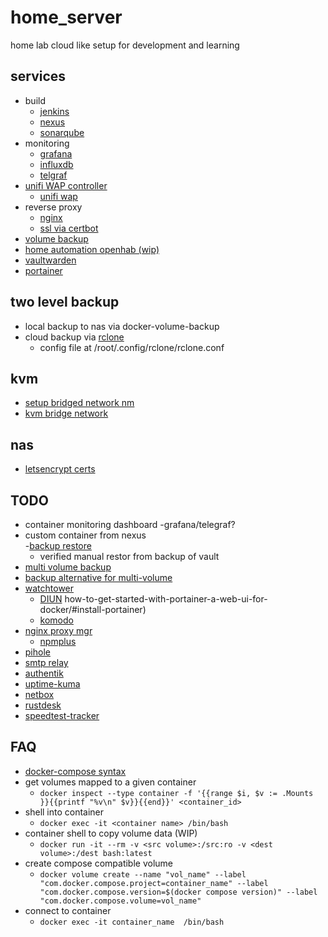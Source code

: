 # home_server
home lab cloud like setup for development and learning 

## services
- build
    - [jenkins](https://www.jenkins.io/)
    - [nexus](https://www.sonatype.com/products/nexus-repository)
    - [sonarqube](https://www.sonarqube.org/)
- monitoring
    - [grafana](https://grafana.com/)
    - [influxdb](https://www.influxdata.com/)
    - [telgraf](https://www.influxdata.com/time-series-platform/telegraf/)
- [unifi WAP controller](https://github.com/jacobalberty/unifi-docker)
    - [unifi wap](https://community.ui.com/releases/UniFi-Network-Application-8-6-9/e4bd3f71-a2c4-4c98-b12a-a8b0b1c2178e)
- reverse proxy
    - [nginx](https://nginx.org/en/)
    - [ssl via certbot](https://certbot-dns-cloudflare.readthedocs.io/en/stable/)
- [volume backup](https://github.com/offen/docker-volume-backup/)
- [home automation openhab (wip)](https://www.openhab.org/)
- [vaultwarden](https://github.com/dani-garcia/vaultwarden)
- [portainer](https://www.howtogeek.com/devops/)

## two level backup
- local backup to nas via docker-volume-backup
- cloud backup via [rclone](https://rclone.org/)
    - config file at /root/.config/rclone/rclone.conf

## kvm
- [setup bridged network nm](https://gist.github.com/plembo/f7abd2d9b6f76e7afdece02dae7e5097)
- [kvm bridge network](https://gist.github.com/plembo/a7b69f92953a76ab2d06533754b5e2bb)

## nas
- [letsencrypt certs](https://www.truenas.com/docs/scale/scaletutorials/credentials/certificates/settingupletsencryptcertificates/)


## TODO
- container monitoring dashboard
    -grafana/telegraf?
- custom container from nexus    
-[backup restore](https://offen.github.io/docker-volume-backup/how-tos/restore-volumes-from-backup.html)
    - verified manual restor from backup of vault
- [multi volume backup](https://offen.github.io/docker-volume-backup/recipes/#running-multiple-instances-in-the-same-setup)
- [backup alternative for multi-volume](https://github.com/blacklabelops/volumerize)
- [watchtower](https://containrrr.dev/watchtower/introduction/)
    - [DIUN](https://crazymax.dev/diun/)
how-to-get-started-with-portainer-a-web-ui-for-docker/#install-portainer)
    - [komodo](https://komo.do/docs/intro)
- [nginx proxy mgr](https://nginxproxymanager.com/)
    - [npmplus](https://github.com/ZoeyVid/NPMplus)
- [pihole](https://pi-hole.net/)
- [smtp relay](https://github.com/wader/postfix-relay)
- [authentik](https://docs.goauthentik.io/docs/install-config/install/docker-compose)
- [uptime-kuma](https://github.com/louislam/uptime-kuma)
- [netbox](https://github.com/netbox-community/netbox)
- [rustdesk](https://rustdesk.com/docs/en/self-host/rustdesk-server-oss/docker/)
- [speedtest-tracker](https://github.com/alexjustesen/speedtest-tracker)

## FAQ 
- [docker-compose syntax](https://docs.docker.com/compose/compose-file/#compose-file-structure-and-examples)
- get volumes mapped to a given container
    - ```docker inspect --type container -f '{{range $i, $v := .Mounts }}{{printf "%v\n" $v}}{{end}}' <container_id>```
- shell into container
    - ```docker exec -it <container name> /bin/bash```
- container shell to copy volume data (WIP)
    - ```docker run -it --rm -v <src volume>:/src:ro -v <dest volume>:/dest bash:latest```    
- create compose compatible volume
    - ```docker volume create --name "vol_name" --label "com.docker.compose.project=container_name" --label "com.docker.compose.version=$(docker compose version)" --label "com.docker.compose.volume=vol_name"```
- connect to container
    - ```docker exec -it container_name  /bin/bash```